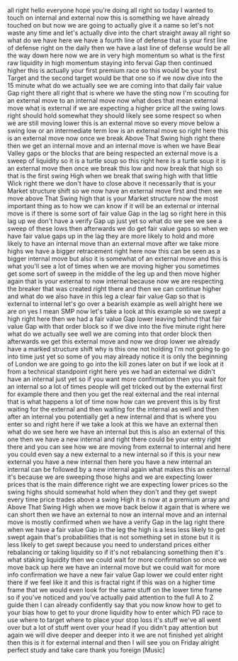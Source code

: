 all right hello everyone hope you're doing all right so today I wanted to touch on internal and external now this is something we have already touched on but now we are going to actually give it a name so let's not waste any time and let's actually dive into the chart straight away all right so what do we have here we have a fourth line of defense that is your first line of defense right on the daily then we have a last line of defense would be all the way down here now we are in very high momentum so what is the first raw liquidity in high momentum staying into fervai Gap then continued higher this is actually your first premium race so this would be your first Target and the second target would be that one so if we now dive into the 15 minute what do we actually see we are coming into that daily fair value Gap right there all right that is where we have the sting now I'm scouting for an external move to an internal move now what does that mean external move what is external if we are expecting a higher price all the swing lows right should hold somewhat they should likely see some respect so when we are still moving lower this is an external move so every move below a swing low or an intermediate term low is an external move so right here this is an external move now once we break Above That Swing high right there then we get an internal move and an internal move is when we have Bear Valley gaps or the blocks that are being respected an external move is a sweep of liquidity so it is a turtle soup so this right here is a turtle soup it is an external move then once we break this low and now break that high so that is the first swing High when we break that swing high with that little Wick right there we don't have to close above it necessarily that is your Market structure shift so we now have an external move first and then we move above That Swing high that is your Market structure now the most important thing as to how we can know if it will be an external or internal move is if there is some sort of fair value Gap in the lag so right here in this lag up we don't have a verify Gap up just yet so what do we see we see a sweep of these lows then afterwards we do get fair value gaps so when we have fair value gaps up in the lag they are more likely to hold and more likely to have an internal move than an external move after we take more highs we have a bigger retracement right here now this can be seen as a bigger internal move but also it is somewhat of an external move and this is what you'll see a lot of times when we are moving higher you sometimes get some sort of sweep in the middle of the leg up and then move higher again that is your external to now internal because now we are respecting the breaker that was created right there and then we can continue higher and what do we also have in this leg a clear fair value Gap so that is external to internal let's go over a bearish example as well alright here we are on yes I mean SMP now let's take a look at this example so we swept a high right here then we had a fair value Gap lower leaving behind that fair value Gap with that order block so if we dive into the five minute right here what do we actually see well we are coming into that order block then afterwards we get this external move and now we drop lower we already have a marked structure shift why is this one not holding I'm not going to go into time just yet so some of you may already notice it is only the beginning of London we are going to go into the kill zones later on but if we look at it from a technical standpoint right here yes we had an external we didn't have an internal just yet so if you want more confirmation then you wait for an internal so a lot of times people will get tricked out by the external first for example there and then you get the real external and the real internal that is what happens a lot of time now how can we prevent this is by first waiting for the external and then waiting for the internal as well and then after an internal you potentially get a new internal and that is where you enter so and right here if we take a look at this we have an external then what do we see here we have an internal but this is also an external of this one then we have a new internal and right there could be your entry right there and you can see how we are moving from external to internal and here you could even say a new external to a new internal so if this is your new external you have a new internal then here you have a new internal an internal can be followed by a new internal again what makes this an external it's because we are sweeping those highs and we are expecting lower prices that is the main difference right we are expecting lower prices so the swing highs should somewhat hold when they don't and they get swept every time price trades above a swing High it is now at a premium array and Above That Swing High when we move back below it again that is where we can short then we have an external to now an internal move and an internal move is mostly confirmed when we have a verify Gap in the lag right there when we have a fair value Gap in the leg the high is a less less likely to get swept again that's probabilities that is not something set in stone but it is less likely to get swept because you need to understand prices either rebalancing or taking liquidity so if it's not rebalancing something then it's what staking liquidity then we could wait for more confirmation so once we move back up here we have an internal move but we could wait for more info confirmation we have a new fair value Gap lower we could enter right there if we feel like it and this is fractal right if this was on a higher time frame that we would even look for the same stuff on the lower time frame so if you've noticed and you've actually paid attention to the full A to Z guide then I can already confidently say that you now know how to get to your bias how to get to your drone liquidity how to enter which PD race to use where to target where to place your stop loss it's stuff we've all went over but a lot of stuff went over your head if you didn't pay attention but again we will dive deeper and deeper into it we are not finished yet alright then this is it for external internal and then I will see you on Friday alright perfect study and take care thank you foreign [Music]